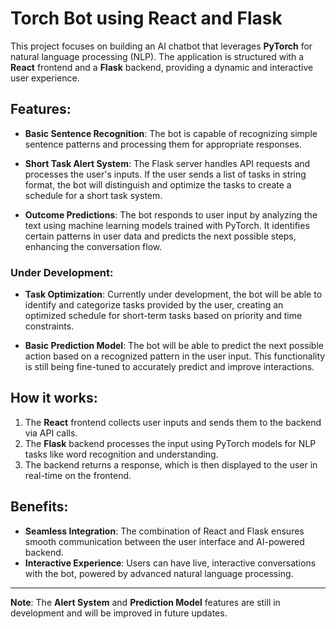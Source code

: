 # Torch Bot using React and Flask

This project focuses on building an AI chatbot that leverages **PyTorch** for natural language processing (NLP). The application is structured with a **React** frontend and a **Flask** backend, providing a dynamic and interactive user experience.

## Features:
- **Basic Sentence Recognition**: The bot is capable of recognizing simple sentence patterns and processing them for appropriate responses.

- **Short Task Alert System**: The Flask server handles API requests and processes the user's inputs. If the user sends a list of tasks in string format, the bot will distinguish and optimize the tasks to create a schedule for a short task system. 

- **Outcome Predictions**: The bot responds to user input by analyzing the text using machine learning models trained with PyTorch. It identifies certain patterns in user data and predicts the next possible steps, enhancing the conversation flow.

### Under Development:
- **Task Optimization**: Currently under development, the bot will be able to identify and categorize tasks provided by the user, creating an optimized schedule for short-term tasks based on priority and time constraints.
  
- **Basic Prediction Model**: The bot will be able to predict the next possible action based on a recognized pattern in the user input. This functionality is still being fine-tuned to accurately predict and improve interactions.

## How it works:
1. The **React** frontend collects user inputs and sends them to the backend via API calls.
2. The **Flask** backend processes the input using PyTorch models for NLP tasks like word recognition and understanding.
3. The backend returns a response, which is then displayed to the user in real-time on the frontend.

## Benefits:
- **Seamless Integration**: The combination of React and Flask ensures smooth communication between the user interface and AI-powered backend.
- **Interactive Experience**: Users can have live, interactive conversations with the bot, powered by advanced natural language processing.

---

**Note**: The **Alert System** and **Prediction Model** features are still in development and will be improved in future updates.
